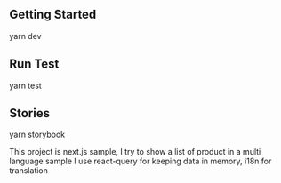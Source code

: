 ## Getting Started
yarn dev

## Run Test
yarn test

## Stories
yarn storybook

This project is next.js sample, I try to show a list of product in a multi language sample
I use react-query for keeping data in memory, i18n for translation
